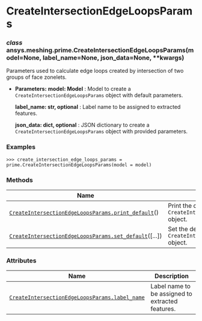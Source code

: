 # CreateIntersectionEdgeLoopsParams



### *class* ansys.meshing.prime.CreateIntersectionEdgeLoopsParams(model=None, label_name=None, json_data=None, \*\*kwargs)

Parameters used to calculate edge loops created by intersection of two groups of face zonelets.

* **Parameters:**
  **model: Model**
  : Model to create a `CreateIntersectionEdgeLoopsParams` object with default parameters.

  **label_name: str, optional**
  : Label name to be assigned to extracted features.

  **json_data: dict, optional**
  : JSON dictionary to create a `CreateIntersectionEdgeLoopsParams` object with provided parameters.

### Examples

```pycon
>>> create_intersection_edge_loops_params = prime.CreateIntersectionEdgeLoopsParams(model = model)
```

<!-- !! processed by numpydoc !! -->

### Methods

| Name | Description |
|-----------------------------------------------------------------------------------------------------------------------------------------------------------------------------------------------------|---------------------------------------------------------------------------|
| [`CreateIntersectionEdgeLoopsParams.print_default`](ansys.meshing.prime.CreateIntersectionEdgeLoopsParams.print_default.md#ansys.meshing.prime.CreateIntersectionEdgeLoopsParams.print_default)()   | Print the default values of `CreateIntersectionEdgeLoopsParams` object.   |
| [`CreateIntersectionEdgeLoopsParams.set_default`](ansys.meshing.prime.CreateIntersectionEdgeLoopsParams.set_default.md#ansys.meshing.prime.CreateIntersectionEdgeLoopsParams.set_default)([...])    | Set the default values of the `CreateIntersectionEdgeLoopsParams` object. |

### Attributes

| Name | Description |
|------------------------------------------------------------------------------------------------------------------------------------------------------------------------------------------|----------------------------------------------------|
| [`CreateIntersectionEdgeLoopsParams.label_name`](ansys.meshing.prime.CreateIntersectionEdgeLoopsParams.label_name.md#ansys.meshing.prime.CreateIntersectionEdgeLoopsParams.label_name)   | Label name to be assigned to extracted features.   |

